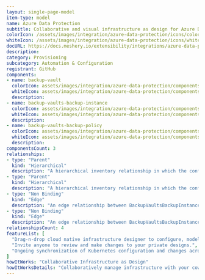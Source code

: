 ```yaml
---
layout: single-page-model
item-type: model
name: Azure Data Protection
subtitle: Collaborative and visual infrastructure as design for Azure Data Protection
colorIcon: /assets/images/integration/azure-data-protection/icons/color/azure-data-protection-color.svg
whiteIcon: /assets/images/integration/azure-data-protection/icons/white/azure-data-protection-white.svg
docURL: https://docs.meshery.io/extensibility/integrations/azure-data-protection
description: 
category: Provisioning
subcategory: Automation & Configuration
registrant: GitHub
components: 
- name: backup-vault
  colorIcon: assets/images/integration/azure-data-protection/components/backup-vault/icons/color/backup-vault-color.svg
  whiteIcon: assets/images/integration/azure-data-protection/components/backup-vault/icons/white/backup-vault-white.svg
  description: 
- name: backup-vaults-backup-instance
  colorIcon: assets/images/integration/azure-data-protection/components/backup-vaults-backup-instance/icons/color/backup-vaults-backup-instance-color.svg
  whiteIcon: assets/images/integration/azure-data-protection/components/backup-vaults-backup-instance/icons/white/backup-vaults-backup-instance-white.svg
  description: 
- name: backup-vaults-backup-policy
  colorIcon: assets/images/integration/azure-data-protection/components/backup-vaults-backup-policy/icons/color/backup-vaults-backup-policy-color.svg
  whiteIcon: assets/images/integration/azure-data-protection/components/backup-vaults-backup-policy/icons/white/backup-vaults-backup-policy-white.svg
  description: 
componentsCount: 3
relationships: 
- type: "Parent"
  kind: "Hierarchical"
  description: "A hierarchical inventory relationship in which the configuration of (parent component) is patched with the configuration of (child component). "
- type: "Parent"
  kind: "Hierarchical"
  description: "A hierarchical inventory relationship in which the configuration of (parent component) is patched with the configuration of (child component). "
- type: "Non Binding"
  kind: "Edge"
  description: "An edge relationship between BackupVaultsBackupInstance and ManagedCluster(azure-container-service)"
- type: "Non Binding"
  kind: "Edge"
  description: "An edge relationship between BackupVaultsBackupInstance and BackupVaultsBackupPolicy(azure-data-protection)"
relationshipsCount: 4
featureList: [
  "Drag-n-drop cloud native infrastructure designer to configure, model, and deploy your workloads.",
  "Invite anyone to review and make changes to your private designs.",
  "Ongoing synchronization of Kubernetes configuration and changes across any number of clusters."
]
howItWorks: "Collaborative Infrastructure as Design"
howItWorksDetails: "Collaboratively manage infrastructure with your coworkers synchronously sharing the same designs."
---
```

